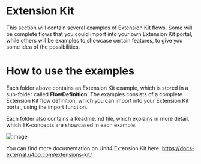 # Extension Kit

This section will contain several examples of Extension Kit flows.
Some will be complete flows that you could import into your own Extension Kit portal, 
while others will be examples to showcase certain features, to give you some idea of the possibilities.

# How to use the examples

Each folder above contains an Extension Kit example, which is stored in a sub-folder called **FlowDefinition**.
The examples consists of a complete Extension Kit flow definition, which you can import into your Extension Kit portal, using the import function.

Each folder also contains a Readme.md file, which explains in more detail, which EK-concepts are showcased in each example.

![image](https://user-images.githubusercontent.com/98328584/150944751-5949c67f-b95e-4ca7-807a-4ee245f242d0.png)

You can find more documentation on Unit4 Extension Kit here: https://docs-external.u4pp.com/extensions-kit/
